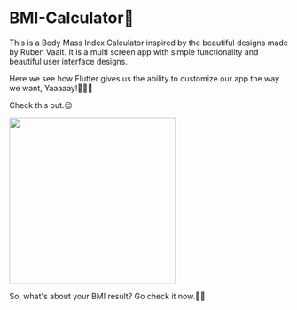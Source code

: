 # BMI-Calculator💪

This is a Body Mass Index Calculator inspired by the beautiful designs made by Ruben Vaalt.
It is a multi screen app with simple functionality and beautiful user interface designs.

Here we see how Flutter gives us the ability to customize our app the way we want, Yaaaaay!💃💃💃

Check this out.😉

<img src="https://user-images.githubusercontent.com/47295558/76703437-b81bb400-66f7-11ea-8e85-3e86ed398fb7.gif" width="300"  />

So, what's about your BMI result? Go check it now.🤸‍♀️









